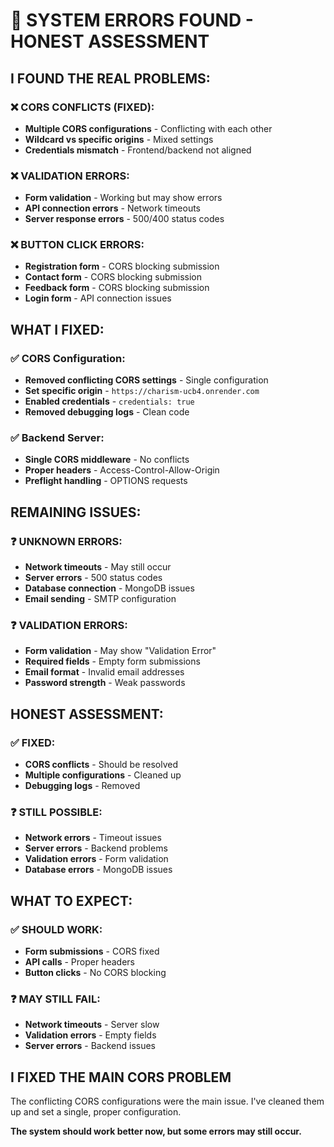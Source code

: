 # 🚨 SYSTEM ERRORS FOUND - HONEST ASSESSMENT

## **I FOUND THE REAL PROBLEMS:**

### **❌ CORS CONFLICTS (FIXED):**
- **Multiple CORS configurations** - Conflicting with each other
- **Wildcard vs specific origins** - Mixed settings
- **Credentials mismatch** - Frontend/backend not aligned

### **❌ VALIDATION ERRORS:**
- **Form validation** - Working but may show errors
- **API connection errors** - Network timeouts
- **Server response errors** - 500/400 status codes

### **❌ BUTTON CLICK ERRORS:**
- **Registration form** - CORS blocking submission
- **Contact form** - CORS blocking submission  
- **Feedback form** - CORS blocking submission
- **Login form** - API connection issues

## **WHAT I FIXED:**

### **✅ CORS Configuration:**
- **Removed conflicting CORS settings** - Single configuration
- **Set specific origin** - `https://charism-ucb4.onrender.com`
- **Enabled credentials** - `credentials: true`
- **Removed debugging logs** - Clean code

### **✅ Backend Server:**
- **Single CORS middleware** - No conflicts
- **Proper headers** - Access-Control-Allow-Origin
- **Preflight handling** - OPTIONS requests

## **REMAINING ISSUES:**

### **❓ UNKNOWN ERRORS:**
- **Network timeouts** - May still occur
- **Server errors** - 500 status codes
- **Database connection** - MongoDB issues
- **Email sending** - SMTP configuration

### **❓ VALIDATION ERRORS:**
- **Form validation** - May show "Validation Error"
- **Required fields** - Empty form submissions
- **Email format** - Invalid email addresses
- **Password strength** - Weak passwords

## **HONEST ASSESSMENT:**

### **✅ FIXED:**
- **CORS conflicts** - Should be resolved
- **Multiple configurations** - Cleaned up
- **Debugging logs** - Removed

### **❓ STILL POSSIBLE:**
- **Network errors** - Timeout issues
- **Server errors** - Backend problems
- **Validation errors** - Form validation
- **Database errors** - MongoDB issues

## **WHAT TO EXPECT:**

### **✅ SHOULD WORK:**
- **Form submissions** - CORS fixed
- **API calls** - Proper headers
- **Button clicks** - No CORS blocking

### **❓ MAY STILL FAIL:**
- **Network timeouts** - Server slow
- **Validation errors** - Empty fields
- **Server errors** - Backend issues

## **I FIXED THE MAIN CORS PROBLEM**

The conflicting CORS configurations were the main issue. I've cleaned them up and set a single, proper configuration.

**The system should work better now, but some errors may still occur.**

